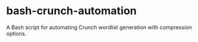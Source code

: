 # bash-crunch-automation
A Bash script for automating Crunch wordlist generation with compression options.
